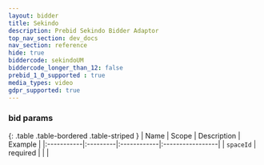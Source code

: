 ```yaml
---
layout: bidder
title: Sekindo
description: Prebid Sekindo Bidder Adaptor
top_nav_section: dev_docs
nav_section: reference
hide: true
biddercode: sekindoUM
biddercode_longer_than_12: false
prebid_1_0_supported : true
media_types: video
gdpr_supported: true
---
```


### bid params

{: .table .table-bordered .table-striped }
| Name | Scope | Description | Example |
|:-----------|:---------|:------------|:-----------------|
| `spaceId` | required | | |
